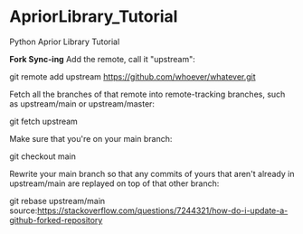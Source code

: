 # ApriorLibrary_Tutorial
Python Aprior Library Tutorial 

**Fork Sync-ing**
Add the remote, call it "upstream":

git remote add upstream https://github.com/whoever/whatever.git

Fetch all the branches of that remote into remote-tracking branches, such as upstream/main or upstream/master:

git fetch upstream

Make sure that you're on your main branch:

git checkout main

Rewrite your main branch so that any commits of yours that aren't already in upstream/main are replayed on top of that other branch:

git rebase upstream/main
source:https://stackoverflow.com/questions/7244321/how-do-i-update-a-github-forked-repository

